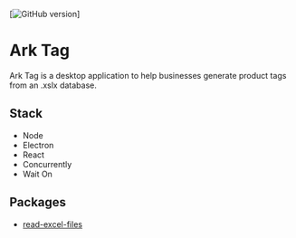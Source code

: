 [![GitHub version](https://badge.fury.io/gh/owinckle%2Fark-tag.svg)]

# Ark Tag
Ark Tag is a desktop application to help businesses generate product tags from an .xslx database.

## Stack
- Node
- Electron
- React
- Concurrently
- Wait On

## Packages
- [read-excel-files](https://www.npmjs.com/package/read-excel-file)
